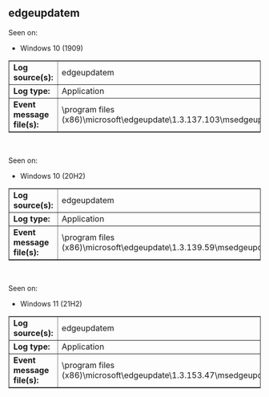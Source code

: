 ## edgeupdatem

Seen on:
* Windows 10 (1909)

<table border="1" class="docutils">
  <tbody>
    <tr>
      <td><b>Log source(s):</b></td>
      <td>edgeupdatem</td>
    </tr>
    <tr>
      <td><b>Log type:</b></td>
      <td>Application</td>
    </tr>
    <tr>
      <td><b>Event message file(s):</b></td>
      <td>\program files (x86)\microsoft\edgeupdate\1.3.137.103\msedgeupdate.dll</td>
    </tr>
  </tbody>
</table>

&nbsp;

Seen on:
* Windows 10 (20H2)

<table border="1" class="docutils">
  <tbody>
    <tr>
      <td><b>Log source(s):</b></td>
      <td>edgeupdatem</td>
    </tr>
    <tr>
      <td><b>Log type:</b></td>
      <td>Application</td>
    </tr>
    <tr>
      <td><b>Event message file(s):</b></td>
      <td>\program files (x86)\microsoft\edgeupdate\1.3.139.59\msedgeupdate.dll</td>
    </tr>
  </tbody>
</table>

&nbsp;

Seen on:
* Windows 11 (21H2)

<table border="1" class="docutils">
  <tbody>
    <tr>
      <td><b>Log source(s):</b></td>
      <td>edgeupdatem</td>
    </tr>
    <tr>
      <td><b>Log type:</b></td>
      <td>Application</td>
    </tr>
    <tr>
      <td><b>Event message file(s):</b></td>
      <td>\program files (x86)\microsoft\edgeupdate\1.3.153.47\msedgeupdate.dll</td>
    </tr>
  </tbody>
</table>

&nbsp;

